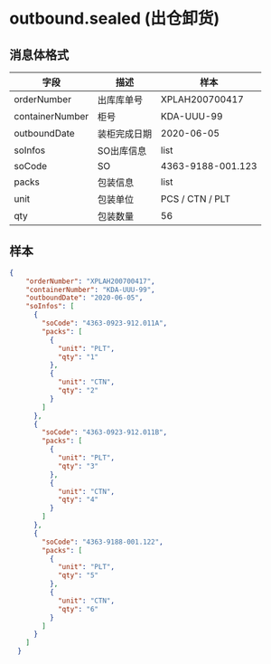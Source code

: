 # outbound.sealed (出仓卸货)

## 消息体格式

| 字段           | 描述              | 样本            |
|----------------|------------------ |---------------  |
| orderNumber    | 出库库单号        |XPLAH200700417   |
| containerNumber| 柜号              | KDA-UUU-99      |
| outboundDate   | 装柜完成日期       |2020-06-05       |
| soInfos        | SO出库信息        |list             |
| soCode         | SO               |4363-9188-001.123|
| packs          | 包装信息          |list             |
| unit           | 包装单位          |PCS / CTN / PLT  |
| qty            | 包装数量          | 56              |



## 样本

```json
{
    "orderNumber": "XPLAH200700417",
    "containerNumber": "KDA-UUU-99",
    "outboundDate": "2020-06-05",
    "soInfos": [
      {
        "soCode": "4363-0923-912.011A",
        "packs": [
          {
            "unit": "PLT",
            "qty": "1"
          },
          {
            "unit": "CTN",
            "qty": "2"
          }
        ]
      },
      {
        "soCode": "4363-0923-912.011B",
        "packs": [
          {
            "unit": "PLT",
            "qty": "3"
          },
          {
            "unit": "CTN",
            "qty": "4"
          }
        ]
      },
      {
        "soCode": "4363-9188-001.122",
        "packs": [
          {
            "unit": "PLT",
            "qty": "5"
          },
          {
            "unit": "CTN",
            "qty": "6"
          }
        ]
      }
    ]
  }
```
